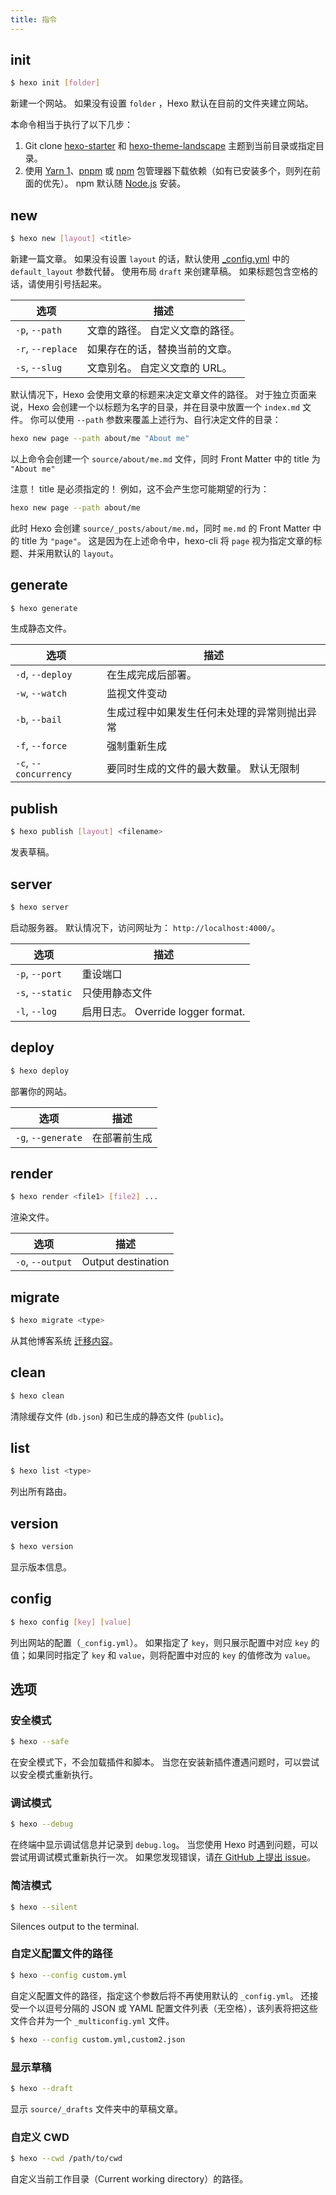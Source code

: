 ```yaml
---
title: 指令
---
```


## init

```bash
$ hexo init [folder]
```

新建一个网站。 如果没有设置 `folder` ，Hexo 默认在目前的文件夹建立网站。

本命令相当于执行了以下几步：

1. Git clone [hexo-starter](https://github.com/hexojs/hexo-starter) 和 [hexo-theme-landscape](https://github.com/hexojs/hexo-theme-landscape) 主题到当前目录或指定目录。
2. 使用 [Yarn 1](https://classic.yarnpkg.com/lang/en/)、[pnpm](https://pnpm.io/zh/) 或 [npm](https://docs.npmjs.com/cli/install) 包管理器下载依赖（如有已安装多个，则列在前面的优先）。 npm 默认随 [Node.js](/zh-cn/docs/index.html#安装-Node-js) 安装。

## new

```bash
$ hexo new [layout] <title>
```

新建一篇文章。 如果没有设置 `layout` 的话，默认使用 [\_config.yml](configuration.html) 中的 `default_layout` 参数代替。 使用布局 `draft` 来创建草稿。 如果标题包含空格的话，请使用引号括起来。

| 选项                | 描述                |
| ----------------- | ----------------- |
| `-p`, `--path`    | 文章的路径。 自定义文章的路径。  |
| `-r`, `--replace` | 如果存在的话，替换当前的文章。   |
| `-s`, `--slug`    | 文章别名。 自定义文章的 URL。 |

默认情况下，Hexo 会使用文章的标题来决定文章文件的路径。 对于独立页面来说，Hexo 会创建一个以标题为名字的目录，并在目录中放置一个 `index.md` 文件。 你可以使用 `--path` 参数来覆盖上述行为、自行决定文件的目录：

```bash
hexo new page --path about/me "About me"
```

以上命令会创建一个 `source/about/me.md` 文件，同时 Front Matter 中的 title 为 `"About me"`

注意！ title 是必须指定的！ 例如，这不会产生您可能期望的行为：

```bash
hexo new page --path about/me
```

此时 Hexo 会创建 `source/_posts/about/me.md`，同时 `me.md` 的 Front Matter 中的 title 为 `"page"`。 这是因为在上述命令中，hexo-cli 将 `page` 视为指定文章的标题、并采用默认的 `layout`。

## generate

```bash
$ hexo generate
```

生成静态文件。

| 选项                    | 描述                     |
| --------------------- | ---------------------- |
| `-d`, `--deploy`      | 在生成完成后部署。              |
| `-w`, `--watch`       | 监视文件变动                 |
| `-b`, `--bail`        | 生成过程中如果发生任何未处理的异常则抛出异常 |
| `-f`, `--force`       | 强制重新生成                 |
| `-c`, `--concurrency` | 要同时生成的文件的最大数量。 默认无限制   |

## publish

```bash
$ hexo publish [layout] <filename>
```

发表草稿。

## server

```bash
$ hexo server
```

启动服务器。 默认情况下，访问网址为： `http://localhost:4000/`。

| 选项               | 描述                            |
| ---------------- | ----------------------------- |
| `-p`, `--port`   | 重设端口                          |
| `-s`, `--static` | 只使用静态文件                       |
| `-l`, `--log`    | 启用日志。 Override logger format. |

## deploy

```bash
$ hexo deploy
```

部署你的网站。

| 选项                 | 描述     |
| ------------------ | ------ |
| `-g`, `--generate` | 在部署前生成 |

## render

```bash
$ hexo render <file1> [file2] ...
```

渲染文件。

| 选项               | 描述                 |
| ---------------- | ------------------ |
| `-o`, `--output` | Output destination |

## migrate

```bash
$ hexo migrate <type>
```

从其他博客系统 [迁移内容](migration.html)。

## clean

```bash
$ hexo clean
```

清除缓存文件 (`db.json`) 和已生成的静态文件 (`public`)。

## list

```bash
$ hexo list <type>
```

列出所有路由。

## version

```bash
$ hexo version
```

显示版本信息。

## config

```bash
$ hexo config [key] [value]
```

列出网站的配置（`_config.yml`）。 如果指定了 `key`，则只展示配置中对应 `key` 的值；如果同时指定了 `key` 和 `value`，则将配置中对应的 `key` 的值修改为 `value`。

## 选项

### 安全模式

```bash
$ hexo --safe
```

在安全模式下，不会加载插件和脚本。 当您在安装新插件遭遇问题时，可以尝试以安全模式重新执行。

### 调试模式

```bash
$ hexo --debug
```

在终端中显示调试信息并记录到 `debug.log`。 当您使用 Hexo 时遇到问题，可以尝试用调试模式重新执行一次。 如果您发现错误，请[在 GitHub 上提出 issue](https://github.com/hexojs/hexo/issues/new?assignees=&labels=&projects=&template=bug_report.yml)。

### 简洁模式

```bash
$ hexo --silent
```

Silences output to the terminal.

### 自定义配置文件的路径

```bash
$ hexo --config custom.yml
```

自定义配置文件的路径，指定这个参数后将不再使用默认的 `_config.yml`。 还接受一个以逗号分隔的 JSON 或 YAML 配置文件列表（无空格），该列表将把这些文件合并为一个 `_multiconfig.yml` 文件。

```bash
$ hexo --config custom.yml,custom2.json
```

### 显示草稿

```bash
$ hexo --draft
```

显示 `source/_drafts` 文件夹中的草稿文章。

### 自定义 CWD

```bash
$ hexo --cwd /path/to/cwd
```

自定义当前工作目录（Current working directory）的路径。
